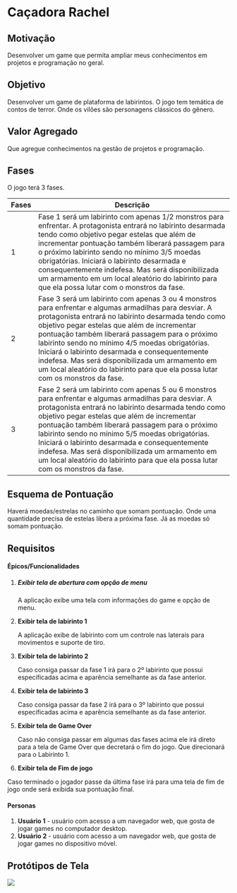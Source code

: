 # Caçadora Rachel



## Motivação

Desenvolver um game que permita ampliar meus conhecimentos em projetos e programação no geral.



## Objetivo

Desenvolver um game de plataforma de labirintos. O jogo tem temática de contos de terror. Onde os vilões são personagens clássicos do gênero.



## Valor Agregado

Que agregue conhecimentos na gestão de projetos e programação.



## Fases

O jogo terá 3 fases.

| Fases | Descrição                                                    |
| ----- | ------------------------------------------------------------ |
| 1     | Fase 1 será um labirinto com apenas 1/2 monstros para enfrentar.  A protagonista entrará no labirinto desarmada tendo como objetivo pegar estelas que além de incrementar pontuação também liberará passagem para o próximo labirinto sendo no mínimo 3/5 moedas obrigatórias. Iniciará o labirinto desarmada e consequentemente indefesa. Mas será disponibilizada um armamento em um local aleatório do labirinto para que ela possa lutar com o monstros da fase. |
| 2     | Fase 3 será um labirinto com apenas 3 ou 4 monstros para enfrentar e algumas armadilhas para desviar.  A protagonista entrará no labirinto desarmada tendo como objetivo pegar estelas que além de incrementar pontuação também liberará passagem para o próximo labirinto sendo no mínimo 4/5 moedas obrigatórias. Iniciará o labirinto desarmada e consequentemente indefesa. Mas será disponibilizada um armamento em um local aleatório do labirinto para que ela possa lutar com os monstros da fase. |
| 3     | Fase 2 será um labirinto com apenas 5 ou 6 monstros para enfrentar e algumas armadilhas para desviar.  A protagonista entrará no labirinto desarmada tendo como objetivo pegar estelas que além de incrementar pontuação também liberará passagem para o próximo labirinto sendo no mínimo 5/5 moedas obrigatórias. Iniciará o labirinto desarmada e consequentemente indefesa. Mas será disponibilizada um armamento em um local aleatório do labirinto para que ela possa lutar com os monstros da fase. |



## Esquema de Pontuação

Haverá moedas/estrelas no caminho que somam pontuação. Onde uma quantidade precisa de estelas libera a próxima fase. Já as moedas só somam pontuação.

## Requisitos

#### Épicos/Funcionalidades

1. ##### Exibir tela de abertura com opção de menu

   A aplicação exibe uma tela com informações do game e opção de menu.

2. **Exibir tela de labirinto 1**

   A aplicação exibe de labirinto com um controle nas laterais para movimentos e suporte de tiro.

3. **Exibir tela de labirinto 2**

   Caso consiga passar da fase 1 irá para o 2º labirinto que possui especificadas acima e aparência semelhante as da fase anterior.

4. **Exibir tela de labirinto 3**

   Caso consiga passar da fase 2 irá para o 3º labirinto que possui especificadas acima e aparência semelhante as da fase anterior.

5. **Exibir tela de Game Over**

   Caso não consiga passar em algumas das fases acima ele irá direto para a tela de Game Over que decretará o fim do jogo. Que direcionará para o Labirinto 1.

6.   **Exibir tela de Fim de jogo**

   Caso terminado o jogador passe da última fase irá para uma tela de  fim de jogo onde será exibida sua pontuação final.


#### Personas

1. **Usuário 1** - usuário com acesso a um navegador web, que gosta de jogar games no computador desktop.
2. **Usuário 2** - usuário com acesso a um navegador web, que gosta de jogar games no dispositivo móvel.

## Protótipos de Tela

![](LABIRINTOP\assets\Diagrama.png)
